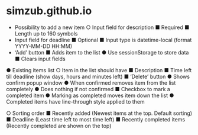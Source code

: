 # simzub.github.io
* Possibility to add a new item
		○ Input field for description
			■ Required
			■ Length up to 160 symbols
* Input field for deadline
		■ Optional
		■ Input type is datetime-local (format YYYY-MM-DD HH:MM)
* ‘Add’ button
		■ Adds item to the list
				● Use sessionStorage to store data
		■ Clears input fields

● Existing items list
○ Item in the list should have
■ Description
■ Time left till deadline (show days, hours and minutes left)
■ ‘Delete’ button
● Shows confirm popup window
● When confirmed removes item from the list completely
● Does nothing if not confirmed
■ Checkbox to mark a completed item
● Marking as completed moves item down the list
● Completed items have line-through style applied to them

○ Sorting order
■ Recently added (Newest items at the top. Default sorting)
■ Deadline (Least time left to most time left)
■ Recently completed items (Recently completed are shown on the top)
